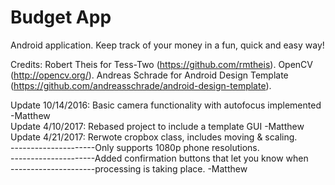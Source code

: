 # Budget App

Android application. Keep track of your money in a fun, quick and easy way!

Credits:
Robert Theis for Tess-Two (https://github.com/rmtheis).
OpenCV (http://opencv.org/).
Andreas Schrade for Android Design Template (https://github.com/andreasschrade/android-design-template).

Update 10/14/2016: Basic camera functionality with autofocus implemented -Matthew <br>
Update 4/10/2017: Rebased project to include a template GUI -Matthew<br>
Update 4/21/2017: Rerwote cropbox class, includes moving & scaling.<br>
---------------------Only supports 1080p phone resolutions. <br>
---------------------Added confirmation buttons that let you know when <br>
---------------------processing is taking place.                       -Matthew<br>
